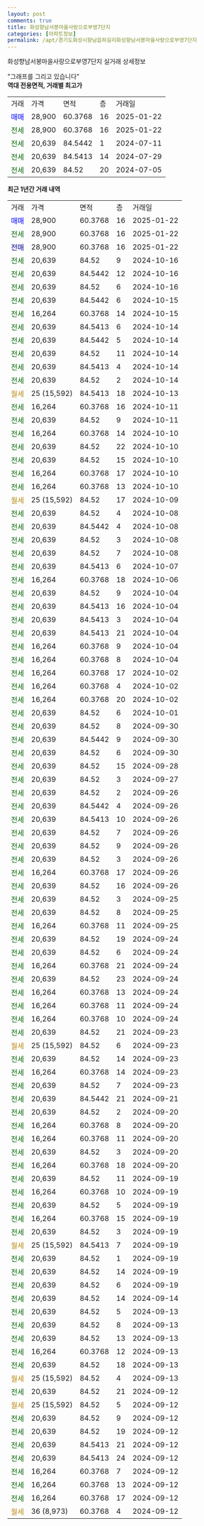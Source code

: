 ```yaml
---
layout: post
comments: true
title: 화성향남서봉마을사랑으로부영7단지
categories: [아파트정보]
permalink: /apt/경기도화성시향남읍하길리화성향남서봉마을사랑으로부영7단지
---
```


화성향남서봉마을사랑으로부영7단지 실거래 상세정보

<script type="text/javascript">
  google.charts.load('current', {'packages':['line', 'corechart']});
  google.charts.setOnLoadCallback(drawChart);

  function drawChart() {
    var data = new google.visualization.DataTable();
    data.addColumn('date', '거래일');
    data.addColumn('number', "매매");
    data.addColumn('number', "전세");
    data.addColumn('number', "전매");

    data.addRows([[new Date(Date.parse("2025-01-22")), 28900, null, null], [new Date(Date.parse("2025-01-22")), null, 28900, null], [new Date(Date.parse("2025-01-22")), null, null, 28900], [new Date(Date.parse("2024-10-16")), null, 20639, null], [new Date(Date.parse("2024-10-16")), null, 20639, null], [new Date(Date.parse("2024-10-16")), null, 20639, null], [new Date(Date.parse("2024-10-15")), null, 20639, null], [new Date(Date.parse("2024-10-15")), null, 16264, null], [new Date(Date.parse("2024-10-14")), null, 20639, null], [new Date(Date.parse("2024-10-14")), null, 20639, null], [new Date(Date.parse("2024-10-14")), null, 20639, null], [new Date(Date.parse("2024-10-14")), null, 20639, null], [new Date(Date.parse("2024-10-14")), null, 20639, null], [new Date(Date.parse("2024-10-13")), null, null, null], [new Date(Date.parse("2024-10-11")), null, 16264, null], [new Date(Date.parse("2024-10-11")), null, 20639, null], [new Date(Date.parse("2024-10-10")), null, 16264, null], [new Date(Date.parse("2024-10-10")), null, 20639, null], [new Date(Date.parse("2024-10-10")), null, 20639, null], [new Date(Date.parse("2024-10-10")), null, 16264, null], [new Date(Date.parse("2024-10-10")), null, 16264, null], [new Date(Date.parse("2024-10-09")), null, null, null], [new Date(Date.parse("2024-10-08")), null, 20639, null], [new Date(Date.parse("2024-10-08")), null, 20639, null], [new Date(Date.parse("2024-10-08")), null, 20639, null], [new Date(Date.parse("2024-10-08")), null, 20639, null], [new Date(Date.parse("2024-10-07")), null, 20639, null], [new Date(Date.parse("2024-10-06")), null, 16264, null], [new Date(Date.parse("2024-10-04")), null, 20639, null], [new Date(Date.parse("2024-10-04")), null, 20639, null], [new Date(Date.parse("2024-10-04")), null, 20639, null], [new Date(Date.parse("2024-10-04")), null, 20639, null], [new Date(Date.parse("2024-10-04")), null, 16264, null], [new Date(Date.parse("2024-10-04")), null, 16264, null], [new Date(Date.parse("2024-10-02")), null, 16264, null], [new Date(Date.parse("2024-10-02")), null, 16264, null], [new Date(Date.parse("2024-10-02")), null, 16264, null], [new Date(Date.parse("2024-10-01")), null, 20639, null], [new Date(Date.parse("2024-09-30")), null, 20639, null], [new Date(Date.parse("2024-09-30")), null, 20639, null], [new Date(Date.parse("2024-09-30")), null, 20639, null], [new Date(Date.parse("2024-09-28")), null, 20639, null], [new Date(Date.parse("2024-09-27")), null, 20639, null], [new Date(Date.parse("2024-09-26")), null, 20639, null], [new Date(Date.parse("2024-09-26")), null, 20639, null], [new Date(Date.parse("2024-09-26")), null, 20639, null], [new Date(Date.parse("2024-09-26")), null, 20639, null], [new Date(Date.parse("2024-09-26")), null, 20639, null], [new Date(Date.parse("2024-09-26")), null, 20639, null], [new Date(Date.parse("2024-09-26")), null, 16264, null], [new Date(Date.parse("2024-09-26")), null, 20639, null], [new Date(Date.parse("2024-09-25")), null, 20639, null], [new Date(Date.parse("2024-09-25")), null, 20639, null], [new Date(Date.parse("2024-09-25")), null, 16264, null], [new Date(Date.parse("2024-09-24")), null, 20639, null], [new Date(Date.parse("2024-09-24")), null, 20639, null], [new Date(Date.parse("2024-09-24")), null, 16264, null], [new Date(Date.parse("2024-09-24")), null, 20639, null], [new Date(Date.parse("2024-09-24")), null, 16264, null], [new Date(Date.parse("2024-09-24")), null, 16264, null], [new Date(Date.parse("2024-09-24")), null, 16264, null], [new Date(Date.parse("2024-09-23")), null, 20639, null], [new Date(Date.parse("2024-09-23")), null, null, null], [new Date(Date.parse("2024-09-23")), null, 20639, null], [new Date(Date.parse("2024-09-23")), null, 16264, null], [new Date(Date.parse("2024-09-23")), null, 20639, null], [new Date(Date.parse("2024-09-21")), null, 20639, null], [new Date(Date.parse("2024-09-20")), null, 20639, null], [new Date(Date.parse("2024-09-20")), null, 16264, null], [new Date(Date.parse("2024-09-20")), null, 16264, null], [new Date(Date.parse("2024-09-20")), null, 20639, null], [new Date(Date.parse("2024-09-20")), null, 16264, null], [new Date(Date.parse("2024-09-19")), null, 20639, null], [new Date(Date.parse("2024-09-19")), null, 16264, null], [new Date(Date.parse("2024-09-19")), null, 20639, null], [new Date(Date.parse("2024-09-19")), null, 16264, null], [new Date(Date.parse("2024-09-19")), null, 20639, null], [new Date(Date.parse("2024-09-19")), null, null, null], [new Date(Date.parse("2024-09-19")), null, 20639, null], [new Date(Date.parse("2024-09-19")), null, 20639, null], [new Date(Date.parse("2024-09-19")), null, 20639, null], [new Date(Date.parse("2024-09-14")), null, 20639, null], [new Date(Date.parse("2024-09-13")), null, 20639, null], [new Date(Date.parse("2024-09-13")), null, 20639, null], [new Date(Date.parse("2024-09-13")), null, 20639, null], [new Date(Date.parse("2024-09-13")), null, 16264, null], [new Date(Date.parse("2024-09-13")), null, 20639, null], [new Date(Date.parse("2024-09-13")), null, null, null], [new Date(Date.parse("2024-09-12")), null, 20639, null], [new Date(Date.parse("2024-09-12")), null, null, null], [new Date(Date.parse("2024-09-12")), null, 20639, null], [new Date(Date.parse("2024-09-12")), null, 20639, null], [new Date(Date.parse("2024-09-12")), null, 20639, null], [new Date(Date.parse("2024-09-12")), null, 20639, null], [new Date(Date.parse("2024-09-12")), null, 16264, null], [new Date(Date.parse("2024-09-12")), null, 16264, null], [new Date(Date.parse("2024-09-12")), null, 16264, null], [new Date(Date.parse("2024-09-12")), null, null, null]]);

    var options = {
      hAxis: {
        format: 'yyyy/MM/dd'
      },    
      lineWidth: 0,
      pointsVisible: true,    
      title: '최근 1년간 유형별 실거래가 분포',
      legend: { position: 'bottom' }
    };

    var formatter = new google.visualization.NumberFormat({pattern:'###,###'} );
    formatter.format(data, 1);
    formatter.format(data, 2);
    
    setTimeout(function() {
        var chart = new google.visualization.LineChart(document.getElementById('columnchart_material'));
        chart.draw(data, (options));
        document.getElementById('loading').style.display = 'none';
    }, 200);
  }
</script>


<div id="loading" style="z-index:20; display: block; margin-left: 0px">"그래프를 그리고 있습니다"</div>
<div id="columnchart_material" style="width: 95%; margin-left: 0px; display: block"></div>
<!-- contents start -->
<b>역대 전용면적, 거래별 최고가</b>
<table class="sortable">
    <tr>
      <td>거래</td>
      <td>가격</td>
      <td>면적</td>
      <td>층</td>
      <td>거래일</td>
    </tr>
        <tr>
          <td><a style="color: blue">매매</a></td>
          <td>28,900</td>
          <td>60.3768</td>
          <td>16</td>
          <td>2025-01-22</td>
        </tr>        
        <tr>
              <td><a style="color: darkgreen">전세</a></td>
              <td>28,900</td>
              <td>60.3768</td>
              <td>16</td>
              <td>2025-01-22</td>
            </tr>            <tr>
              <td><a style="color: darkgreen">전세</a></td>
              <td>20,639</td>
              <td>84.5442</td>
              <td>1</td>
              <td>2024-07-11</td>
            </tr>            <tr>
              <td><a style="color: darkgreen">전세</a></td>
              <td>20,639</td>
              <td>84.5413</td>
              <td>14</td>
              <td>2024-07-29</td>
            </tr>            <tr>
              <td><a style="color: darkgreen">전세</a></td>
              <td>20,639</td>
              <td>84.52</td>
              <td>20</td>
              <td>2024-07-05</td>
            </tr>        
    
</table>

<b>최근 1년간 거래 내역</b>

<table class="sortable">
    <tr>
      <td>거래</td>
      <td>가격</td>
      <td>면적</td>
      <td>층</td>
      <td>거래일</td>
    </tr>
    <tr>
      <td><a style="color: blue">매매</a></td>
      <td>28,900</td>
      <td>60.3768</td>
      <td>16</td>
      <td>2025-01-22</td>
    </tr>          <tr>
      <td><a style="color: darkgreen">전세</a></td>
      <td>28,900</td>
      <td>60.3768</td>
      <td>16</td>
      <td>2025-01-22</td>
    </tr>          <tr>
      <td><a style="color: darkblue">전매</a></td>
      <td>28,900</td>
      <td>60.3768</td>
      <td>16</td>
      <td>2025-01-22</td>
    </tr>          <tr>
      <td><a style="color: darkgreen">전세</a></td>
      <td>20,639</td>
      <td>84.52</td>
      <td>9</td>
      <td>2024-10-16</td>
    </tr>          <tr>
      <td><a style="color: darkgreen">전세</a></td>
      <td>20,639</td>
      <td>84.5442</td>
      <td>12</td>
      <td>2024-10-16</td>
    </tr>          <tr>
      <td><a style="color: darkgreen">전세</a></td>
      <td>20,639</td>
      <td>84.52</td>
      <td>6</td>
      <td>2024-10-16</td>
    </tr>          <tr>
      <td><a style="color: darkgreen">전세</a></td>
      <td>20,639</td>
      <td>84.5442</td>
      <td>6</td>
      <td>2024-10-15</td>
    </tr>          <tr>
      <td><a style="color: darkgreen">전세</a></td>
      <td>16,264</td>
      <td>60.3768</td>
      <td>14</td>
      <td>2024-10-15</td>
    </tr>          <tr>
      <td><a style="color: darkgreen">전세</a></td>
      <td>20,639</td>
      <td>84.5413</td>
      <td>6</td>
      <td>2024-10-14</td>
    </tr>          <tr>
      <td><a style="color: darkgreen">전세</a></td>
      <td>20,639</td>
      <td>84.5442</td>
      <td>5</td>
      <td>2024-10-14</td>
    </tr>          <tr>
      <td><a style="color: darkgreen">전세</a></td>
      <td>20,639</td>
      <td>84.52</td>
      <td>11</td>
      <td>2024-10-14</td>
    </tr>          <tr>
      <td><a style="color: darkgreen">전세</a></td>
      <td>20,639</td>
      <td>84.5413</td>
      <td>4</td>
      <td>2024-10-14</td>
    </tr>          <tr>
      <td><a style="color: darkgreen">전세</a></td>
      <td>20,639</td>
      <td>84.52</td>
      <td>2</td>
      <td>2024-10-14</td>
    </tr>          <tr>
      <td><a style="color: darkgoldenrod">월세</a></td>
      <td>25 (15,592)</td>
      <td>84.5413</td>
      <td>18</td>
      <td>2024-10-13</td>
    </tr>          <tr>
      <td><a style="color: darkgreen">전세</a></td>
      <td>16,264</td>
      <td>60.3768</td>
      <td>16</td>
      <td>2024-10-11</td>
    </tr>          <tr>
      <td><a style="color: darkgreen">전세</a></td>
      <td>20,639</td>
      <td>84.52</td>
      <td>9</td>
      <td>2024-10-11</td>
    </tr>          <tr>
      <td><a style="color: darkgreen">전세</a></td>
      <td>16,264</td>
      <td>60.3768</td>
      <td>14</td>
      <td>2024-10-10</td>
    </tr>          <tr>
      <td><a style="color: darkgreen">전세</a></td>
      <td>20,639</td>
      <td>84.52</td>
      <td>22</td>
      <td>2024-10-10</td>
    </tr>          <tr>
      <td><a style="color: darkgreen">전세</a></td>
      <td>20,639</td>
      <td>84.52</td>
      <td>15</td>
      <td>2024-10-10</td>
    </tr>          <tr>
      <td><a style="color: darkgreen">전세</a></td>
      <td>16,264</td>
      <td>60.3768</td>
      <td>17</td>
      <td>2024-10-10</td>
    </tr>          <tr>
      <td><a style="color: darkgreen">전세</a></td>
      <td>16,264</td>
      <td>60.3768</td>
      <td>13</td>
      <td>2024-10-10</td>
    </tr>          <tr>
      <td><a style="color: darkgoldenrod">월세</a></td>
      <td>25 (15,592)</td>
      <td>84.52</td>
      <td>17</td>
      <td>2024-10-09</td>
    </tr>          <tr>
      <td><a style="color: darkgreen">전세</a></td>
      <td>20,639</td>
      <td>84.52</td>
      <td>4</td>
      <td>2024-10-08</td>
    </tr>          <tr>
      <td><a style="color: darkgreen">전세</a></td>
      <td>20,639</td>
      <td>84.5442</td>
      <td>4</td>
      <td>2024-10-08</td>
    </tr>          <tr>
      <td><a style="color: darkgreen">전세</a></td>
      <td>20,639</td>
      <td>84.52</td>
      <td>3</td>
      <td>2024-10-08</td>
    </tr>          <tr>
      <td><a style="color: darkgreen">전세</a></td>
      <td>20,639</td>
      <td>84.52</td>
      <td>7</td>
      <td>2024-10-08</td>
    </tr>          <tr>
      <td><a style="color: darkgreen">전세</a></td>
      <td>20,639</td>
      <td>84.5413</td>
      <td>6</td>
      <td>2024-10-07</td>
    </tr>          <tr>
      <td><a style="color: darkgreen">전세</a></td>
      <td>16,264</td>
      <td>60.3768</td>
      <td>18</td>
      <td>2024-10-06</td>
    </tr>          <tr>
      <td><a style="color: darkgreen">전세</a></td>
      <td>20,639</td>
      <td>84.52</td>
      <td>9</td>
      <td>2024-10-04</td>
    </tr>          <tr>
      <td><a style="color: darkgreen">전세</a></td>
      <td>20,639</td>
      <td>84.5413</td>
      <td>16</td>
      <td>2024-10-04</td>
    </tr>          <tr>
      <td><a style="color: darkgreen">전세</a></td>
      <td>20,639</td>
      <td>84.5413</td>
      <td>3</td>
      <td>2024-10-04</td>
    </tr>          <tr>
      <td><a style="color: darkgreen">전세</a></td>
      <td>20,639</td>
      <td>84.5413</td>
      <td>21</td>
      <td>2024-10-04</td>
    </tr>          <tr>
      <td><a style="color: darkgreen">전세</a></td>
      <td>16,264</td>
      <td>60.3768</td>
      <td>9</td>
      <td>2024-10-04</td>
    </tr>          <tr>
      <td><a style="color: darkgreen">전세</a></td>
      <td>16,264</td>
      <td>60.3768</td>
      <td>8</td>
      <td>2024-10-04</td>
    </tr>          <tr>
      <td><a style="color: darkgreen">전세</a></td>
      <td>16,264</td>
      <td>60.3768</td>
      <td>17</td>
      <td>2024-10-02</td>
    </tr>          <tr>
      <td><a style="color: darkgreen">전세</a></td>
      <td>16,264</td>
      <td>60.3768</td>
      <td>4</td>
      <td>2024-10-02</td>
    </tr>          <tr>
      <td><a style="color: darkgreen">전세</a></td>
      <td>16,264</td>
      <td>60.3768</td>
      <td>20</td>
      <td>2024-10-02</td>
    </tr>          <tr>
      <td><a style="color: darkgreen">전세</a></td>
      <td>20,639</td>
      <td>84.52</td>
      <td>6</td>
      <td>2024-10-01</td>
    </tr>          <tr>
      <td><a style="color: darkgreen">전세</a></td>
      <td>20,639</td>
      <td>84.52</td>
      <td>8</td>
      <td>2024-09-30</td>
    </tr>          <tr>
      <td><a style="color: darkgreen">전세</a></td>
      <td>20,639</td>
      <td>84.5442</td>
      <td>9</td>
      <td>2024-09-30</td>
    </tr>          <tr>
      <td><a style="color: darkgreen">전세</a></td>
      <td>20,639</td>
      <td>84.52</td>
      <td>6</td>
      <td>2024-09-30</td>
    </tr>          <tr>
      <td><a style="color: darkgreen">전세</a></td>
      <td>20,639</td>
      <td>84.52</td>
      <td>15</td>
      <td>2024-09-28</td>
    </tr>          <tr>
      <td><a style="color: darkgreen">전세</a></td>
      <td>20,639</td>
      <td>84.52</td>
      <td>3</td>
      <td>2024-09-27</td>
    </tr>          <tr>
      <td><a style="color: darkgreen">전세</a></td>
      <td>20,639</td>
      <td>84.52</td>
      <td>2</td>
      <td>2024-09-26</td>
    </tr>          <tr>
      <td><a style="color: darkgreen">전세</a></td>
      <td>20,639</td>
      <td>84.5442</td>
      <td>4</td>
      <td>2024-09-26</td>
    </tr>          <tr>
      <td><a style="color: darkgreen">전세</a></td>
      <td>20,639</td>
      <td>84.5413</td>
      <td>10</td>
      <td>2024-09-26</td>
    </tr>          <tr>
      <td><a style="color: darkgreen">전세</a></td>
      <td>20,639</td>
      <td>84.52</td>
      <td>7</td>
      <td>2024-09-26</td>
    </tr>          <tr>
      <td><a style="color: darkgreen">전세</a></td>
      <td>20,639</td>
      <td>84.52</td>
      <td>9</td>
      <td>2024-09-26</td>
    </tr>          <tr>
      <td><a style="color: darkgreen">전세</a></td>
      <td>20,639</td>
      <td>84.52</td>
      <td>3</td>
      <td>2024-09-26</td>
    </tr>          <tr>
      <td><a style="color: darkgreen">전세</a></td>
      <td>16,264</td>
      <td>60.3768</td>
      <td>17</td>
      <td>2024-09-26</td>
    </tr>          <tr>
      <td><a style="color: darkgreen">전세</a></td>
      <td>20,639</td>
      <td>84.52</td>
      <td>16</td>
      <td>2024-09-26</td>
    </tr>          <tr>
      <td><a style="color: darkgreen">전세</a></td>
      <td>20,639</td>
      <td>84.52</td>
      <td>3</td>
      <td>2024-09-25</td>
    </tr>          <tr>
      <td><a style="color: darkgreen">전세</a></td>
      <td>20,639</td>
      <td>84.52</td>
      <td>8</td>
      <td>2024-09-25</td>
    </tr>          <tr>
      <td><a style="color: darkgreen">전세</a></td>
      <td>16,264</td>
      <td>60.3768</td>
      <td>11</td>
      <td>2024-09-25</td>
    </tr>          <tr>
      <td><a style="color: darkgreen">전세</a></td>
      <td>20,639</td>
      <td>84.52</td>
      <td>19</td>
      <td>2024-09-24</td>
    </tr>          <tr>
      <td><a style="color: darkgreen">전세</a></td>
      <td>20,639</td>
      <td>84.52</td>
      <td>6</td>
      <td>2024-09-24</td>
    </tr>          <tr>
      <td><a style="color: darkgreen">전세</a></td>
      <td>16,264</td>
      <td>60.3768</td>
      <td>21</td>
      <td>2024-09-24</td>
    </tr>          <tr>
      <td><a style="color: darkgreen">전세</a></td>
      <td>20,639</td>
      <td>84.52</td>
      <td>23</td>
      <td>2024-09-24</td>
    </tr>          <tr>
      <td><a style="color: darkgreen">전세</a></td>
      <td>16,264</td>
      <td>60.3768</td>
      <td>13</td>
      <td>2024-09-24</td>
    </tr>          <tr>
      <td><a style="color: darkgreen">전세</a></td>
      <td>16,264</td>
      <td>60.3768</td>
      <td>11</td>
      <td>2024-09-24</td>
    </tr>          <tr>
      <td><a style="color: darkgreen">전세</a></td>
      <td>16,264</td>
      <td>60.3768</td>
      <td>10</td>
      <td>2024-09-24</td>
    </tr>          <tr>
      <td><a style="color: darkgreen">전세</a></td>
      <td>20,639</td>
      <td>84.52</td>
      <td>21</td>
      <td>2024-09-23</td>
    </tr>          <tr>
      <td><a style="color: darkgoldenrod">월세</a></td>
      <td>25 (15,592)</td>
      <td>84.52</td>
      <td>6</td>
      <td>2024-09-23</td>
    </tr>          <tr>
      <td><a style="color: darkgreen">전세</a></td>
      <td>20,639</td>
      <td>84.52</td>
      <td>14</td>
      <td>2024-09-23</td>
    </tr>          <tr>
      <td><a style="color: darkgreen">전세</a></td>
      <td>16,264</td>
      <td>60.3768</td>
      <td>14</td>
      <td>2024-09-23</td>
    </tr>          <tr>
      <td><a style="color: darkgreen">전세</a></td>
      <td>20,639</td>
      <td>84.52</td>
      <td>7</td>
      <td>2024-09-23</td>
    </tr>          <tr>
      <td><a style="color: darkgreen">전세</a></td>
      <td>20,639</td>
      <td>84.5442</td>
      <td>21</td>
      <td>2024-09-21</td>
    </tr>          <tr>
      <td><a style="color: darkgreen">전세</a></td>
      <td>20,639</td>
      <td>84.52</td>
      <td>2</td>
      <td>2024-09-20</td>
    </tr>          <tr>
      <td><a style="color: darkgreen">전세</a></td>
      <td>16,264</td>
      <td>60.3768</td>
      <td>8</td>
      <td>2024-09-20</td>
    </tr>          <tr>
      <td><a style="color: darkgreen">전세</a></td>
      <td>16,264</td>
      <td>60.3768</td>
      <td>11</td>
      <td>2024-09-20</td>
    </tr>          <tr>
      <td><a style="color: darkgreen">전세</a></td>
      <td>20,639</td>
      <td>84.52</td>
      <td>3</td>
      <td>2024-09-20</td>
    </tr>          <tr>
      <td><a style="color: darkgreen">전세</a></td>
      <td>16,264</td>
      <td>60.3768</td>
      <td>18</td>
      <td>2024-09-20</td>
    </tr>          <tr>
      <td><a style="color: darkgreen">전세</a></td>
      <td>20,639</td>
      <td>84.52</td>
      <td>11</td>
      <td>2024-09-19</td>
    </tr>          <tr>
      <td><a style="color: darkgreen">전세</a></td>
      <td>16,264</td>
      <td>60.3768</td>
      <td>10</td>
      <td>2024-09-19</td>
    </tr>          <tr>
      <td><a style="color: darkgreen">전세</a></td>
      <td>20,639</td>
      <td>84.52</td>
      <td>5</td>
      <td>2024-09-19</td>
    </tr>          <tr>
      <td><a style="color: darkgreen">전세</a></td>
      <td>16,264</td>
      <td>60.3768</td>
      <td>15</td>
      <td>2024-09-19</td>
    </tr>          <tr>
      <td><a style="color: darkgreen">전세</a></td>
      <td>20,639</td>
      <td>84.52</td>
      <td>3</td>
      <td>2024-09-19</td>
    </tr>          <tr>
      <td><a style="color: darkgoldenrod">월세</a></td>
      <td>25 (15,592)</td>
      <td>84.5413</td>
      <td>7</td>
      <td>2024-09-19</td>
    </tr>          <tr>
      <td><a style="color: darkgreen">전세</a></td>
      <td>20,639</td>
      <td>84.52</td>
      <td>1</td>
      <td>2024-09-19</td>
    </tr>          <tr>
      <td><a style="color: darkgreen">전세</a></td>
      <td>20,639</td>
      <td>84.52</td>
      <td>14</td>
      <td>2024-09-19</td>
    </tr>          <tr>
      <td><a style="color: darkgreen">전세</a></td>
      <td>20,639</td>
      <td>84.52</td>
      <td>6</td>
      <td>2024-09-19</td>
    </tr>          <tr>
      <td><a style="color: darkgreen">전세</a></td>
      <td>20,639</td>
      <td>84.52</td>
      <td>14</td>
      <td>2024-09-14</td>
    </tr>          <tr>
      <td><a style="color: darkgreen">전세</a></td>
      <td>20,639</td>
      <td>84.52</td>
      <td>5</td>
      <td>2024-09-13</td>
    </tr>          <tr>
      <td><a style="color: darkgreen">전세</a></td>
      <td>20,639</td>
      <td>84.52</td>
      <td>8</td>
      <td>2024-09-13</td>
    </tr>          <tr>
      <td><a style="color: darkgreen">전세</a></td>
      <td>20,639</td>
      <td>84.52</td>
      <td>13</td>
      <td>2024-09-13</td>
    </tr>          <tr>
      <td><a style="color: darkgreen">전세</a></td>
      <td>16,264</td>
      <td>60.3768</td>
      <td>12</td>
      <td>2024-09-13</td>
    </tr>          <tr>
      <td><a style="color: darkgreen">전세</a></td>
      <td>20,639</td>
      <td>84.52</td>
      <td>18</td>
      <td>2024-09-13</td>
    </tr>          <tr>
      <td><a style="color: darkgoldenrod">월세</a></td>
      <td>25 (15,592)</td>
      <td>84.52</td>
      <td>4</td>
      <td>2024-09-13</td>
    </tr>          <tr>
      <td><a style="color: darkgreen">전세</a></td>
      <td>20,639</td>
      <td>84.52</td>
      <td>21</td>
      <td>2024-09-12</td>
    </tr>          <tr>
      <td><a style="color: darkgoldenrod">월세</a></td>
      <td>25 (15,592)</td>
      <td>84.52</td>
      <td>5</td>
      <td>2024-09-12</td>
    </tr>          <tr>
      <td><a style="color: darkgreen">전세</a></td>
      <td>20,639</td>
      <td>84.52</td>
      <td>9</td>
      <td>2024-09-12</td>
    </tr>          <tr>
      <td><a style="color: darkgreen">전세</a></td>
      <td>20,639</td>
      <td>84.52</td>
      <td>19</td>
      <td>2024-09-12</td>
    </tr>          <tr>
      <td><a style="color: darkgreen">전세</a></td>
      <td>20,639</td>
      <td>84.5413</td>
      <td>21</td>
      <td>2024-09-12</td>
    </tr>          <tr>
      <td><a style="color: darkgreen">전세</a></td>
      <td>20,639</td>
      <td>84.5413</td>
      <td>24</td>
      <td>2024-09-12</td>
    </tr>          <tr>
      <td><a style="color: darkgreen">전세</a></td>
      <td>16,264</td>
      <td>60.3768</td>
      <td>7</td>
      <td>2024-09-12</td>
    </tr>          <tr>
      <td><a style="color: darkgreen">전세</a></td>
      <td>16,264</td>
      <td>60.3768</td>
      <td>13</td>
      <td>2024-09-12</td>
    </tr>          <tr>
      <td><a style="color: darkgreen">전세</a></td>
      <td>16,264</td>
      <td>60.3768</td>
      <td>17</td>
      <td>2024-09-12</td>
    </tr>          <tr>
      <td><a style="color: darkgoldenrod">월세</a></td>
      <td>36 (8,973)</td>
      <td>60.3768</td>
      <td>4</td>
      <td>2024-09-12</td>
    </tr>      </table>
<!-- contents end -->    

